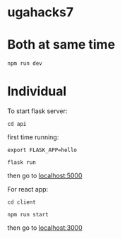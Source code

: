 # ugahacks7

# Both at same time

```
npm run dev
```

# Individual

To start flask server:
```
cd api
```
first time running:
```
export FLASK_APP=hello
```
```
flask run
```

then go to [localhost:5000](localhost:5000)



For react app:
```
cd client
```
```
npm run start
```

then go to [localhost:3000](localhost:3000)